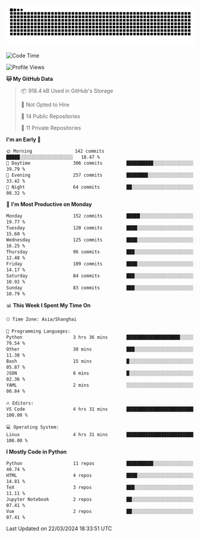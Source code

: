 ![](https://raw.githubusercontent.com/BorisYang326/BorisYang326/output/github-contribution-grid-snake-dark.svg)

<!--START_SECTION:waka-->
![Code Time](http://img.shields.io/badge/Code%20Time-50%20hrs%2048%20mins-blue)

![Profile Views](http://img.shields.io/badge/Profile%20Views-1-blue)

**🐱 My GitHub Data** 

> 📦 918.4 kB Used in GitHub's Storage 
 > 
> 🚫 Not Opted to Hire
 > 
> 📜 14 Public Repositories 
 > 
> 🔑 11 Private Repositories 
 > 
**I'm an Early 🐤** 

```text
🌞 Morning                142 commits         █████░░░░░░░░░░░░░░░░░░░░   18.47 % 
🌆 Daytime                306 commits         ██████████░░░░░░░░░░░░░░░   39.79 % 
🌃 Evening                257 commits         ████████░░░░░░░░░░░░░░░░░   33.42 % 
🌙 Night                  64 commits          ██░░░░░░░░░░░░░░░░░░░░░░░   08.32 % 
```
📅 **I'm Most Productive on Monday** 

```text
Monday                   152 commits         █████░░░░░░░░░░░░░░░░░░░░   19.77 % 
Tuesday                  120 commits         ████░░░░░░░░░░░░░░░░░░░░░   15.60 % 
Wednesday                125 commits         ████░░░░░░░░░░░░░░░░░░░░░   16.25 % 
Thursday                 96 commits          ███░░░░░░░░░░░░░░░░░░░░░░   12.48 % 
Friday                   109 commits         ████░░░░░░░░░░░░░░░░░░░░░   14.17 % 
Saturday                 84 commits          ███░░░░░░░░░░░░░░░░░░░░░░   10.92 % 
Sunday                   83 commits          ███░░░░░░░░░░░░░░░░░░░░░░   10.79 % 
```


📊 **This Week I Spent My Time On** 

```text
🕑︎ Time Zone: Asia/Shanghai

💬 Programming Languages: 
Python                   3 hrs 36 mins       ████████████████████░░░░░   79.54 % 
Other                    30 mins             ███░░░░░░░░░░░░░░░░░░░░░░   11.38 % 
Bash                     15 mins             █░░░░░░░░░░░░░░░░░░░░░░░░   05.87 % 
JSON                     6 mins              █░░░░░░░░░░░░░░░░░░░░░░░░   02.36 % 
YAML                     2 mins              ░░░░░░░░░░░░░░░░░░░░░░░░░   00.84 % 

🔥 Editors: 
VS Code                  4 hrs 31 mins       █████████████████████████   100.00 % 

💻 Operating System: 
Linux                    4 hrs 31 mins       █████████████████████████   100.00 % 
```

**I Mostly Code in Python** 

```text
Python                   11 repos            ██████████░░░░░░░░░░░░░░░   40.74 % 
HTML                     4 repos             ████░░░░░░░░░░░░░░░░░░░░░   14.81 % 
TeX                      3 repos             ███░░░░░░░░░░░░░░░░░░░░░░   11.11 % 
Jupyter Notebook         2 repos             ██░░░░░░░░░░░░░░░░░░░░░░░   07.41 % 
Vue                      2 repos             ██░░░░░░░░░░░░░░░░░░░░░░░   07.41 % 
```




 Last Updated on 22/03/2024 18:33:51 UTC
<!--END_SECTION:waka-->
